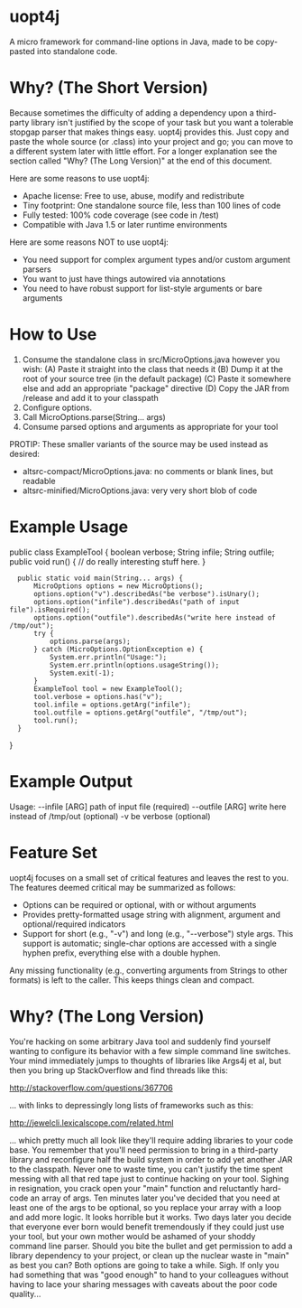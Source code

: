 uopt4j
======
A micro framework for command-line options in Java, made to be copy-pasted into
standalone code.


Why? (The Short Version)
========================
Because sometimes the difficulty of adding a dependency upon a third-party
library isn't justified by the scope of your task but you want a tolerable
stopgap parser that makes things easy. uopt4j provides this. Just copy and
paste the whole source (or .class) into your project and go; you can move to a
different system later with little effort. For a longer explanation see the
section called "Why? (The Long Version)" at the end of this document.

Here are some reasons to use uopt4j:
* Apache license: Free to use, abuse, modify and redistribute
* Tiny footprint: One standalone source file, less than 100 lines of code
* Fully tested: 100% code coverage (see code in /test)
* Compatible with Java 1.5 or later runtime environments

Here are some reasons NOT to use uopt4j:
* You need support for complex argument types and/or custom argument parsers
* You want to just have things autowired via annotations
* You need to have robust support for list-style arguments or bare arguments



How to Use
==========
1. Consume the standalone class in src/MicroOptions.java however you wish:
   (A) Paste it straight into the class that needs it
   (B) Dump it at the root of your source tree (in the default package)
   (C) Paste it somewhere else and add an appropriate "package" directive
   (D) Copy the JAR from /release and add it to your classpath
2. Configure options.
3. Call MicroOptions.parse(String... args)
3. Consume parsed options and arguments as appropriate for your tool

PROTIP: These smaller variants of the source may be used instead as desired:
* altsrc-compact/MicroOptions.java: no comments or blank lines, but readable
* altsrc-minified/MicroOptions.java: very very short blob of code



Example Usage
=============
  public class ExampleTool {
      boolean verbose;
      String infile;
      String outfile;
      public void run() {
          // do really interesting stuff here.
      }
  
      public static void main(String... args) {
          MicroOptions options = new MicroOptions();
          options.option("v").describedAs("be verbose").isUnary();
          options.option("infile").describedAs("path of input file").isRequired();
          options.option("outfile").describedAs("write here instead of /tmp/out");
          try {
              options.parse(args);
          } catch (MicroOptions.OptionException e) {
              System.err.println("Usage:");
              System.err.println(options.usageString());
              System.exit(-1);
          }
          ExampleTool tool = new ExampleTool();
          tool.verbose = options.has("v");
          tool.infile = options.getArg("infile");
          tool.outfile = options.getArg("outfile", "/tmp/out");
          tool.run();
      }
  }



Example Output
==============
  Usage:
  --infile  [ARG]    path of input file (required)
  --outfile [ARG]    write here instead of /tmp/out (optional)
   -v                be verbose (optional)



Feature Set
===========
uopt4j focuses on a small set of critical features and leaves the rest to you.
The features deemed critical may be summarized as follows:
* Options can be required or optional, with or without arguments
* Provides pretty-formatted usage string with alignment, argument and
  optional/required indicators
* Support for short (e.g., "-v") and long (e.g., "--verbose") style args.
  This support is automatic; single-char options are accessed with a single
  hyphen prefix, everything else with a double hyphen.

Any missing functionality (e.g., converting arguments from Strings to other
formats) is left to the caller. This keeps things clean and compact.



Why? (The Long Version)
=======================
You're hacking on some arbitrary Java tool and suddenly find yourself wanting
to configure its behavior with a few simple command line switches. Your mind
immediately jumps to thoughts of libraries like Args4j et al, but then you
bring up StackOverflow and find threads like this:

  http://stackoverflow.com/questions/367706

... with links to depressingly long lists of frameworks such as this:

  http://jewelcli.lexicalscope.com/related.html

... which pretty much all look like they'll require adding libraries to your
code base. You remember that you'll need permission to bring in a third-party
library and reconfigure half the build system in order to add yet another JAR
to the classpath. Never one to waste time, you can't justify the time spent
messing with all that red tape just to continue hacking on your tool. Sighing
in resignation, you crack open your "main" function and reluctantly hard-code
an array of args. Ten minutes later you've decided that you need at least one
of the args to be optional, so you replace your array with a loop and add more
logic. It looks horrible but it works. Two days later you decide that everyone
ever born would benefit tremendously if they could just use your tool, but your
own mother would be ashamed of your shoddy command line parser. Should you bite
the bullet and get permission to add a library dependency to your project, or
clean up the nuclear waste in "main" as best you can? Both options are going
to take a while. Sigh. If only you had something that was "good enough" to
hand to your colleagues without having to lace your sharing messages with
caveats about the poor code quality...